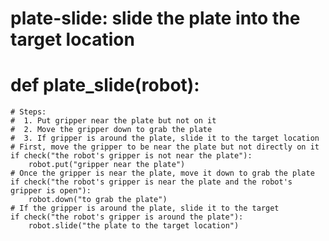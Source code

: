 # plate-slide: slide the plate into the target location
# def plate_slide(robot):
    # Steps:
    #  1. Put gripper near the plate but not on it
    #  2. Move the gripper down to grab the plate
    #  3. If gripper is around the plate, slide it to the target location
    # First, move the gripper to be near the plate but not directly on it
    if check("the robot's gripper is not near the plate"):
        robot.put("gripper near the plate")
    # Once the gripper is near the plate, move it down to grab the plate
    if check("the robot's gripper is near the plate and the robot's gripper is open"):
        robot.down("to grab the plate")
    # If the gripper is around the plate, slide it to the target
    if check("the robot's gripper is around the plate"):
        robot.slide("the plate to the target location")